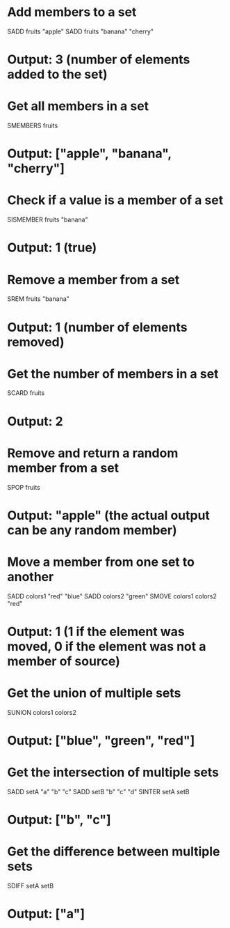 # Add members to a set
SADD fruits "apple"
SADD fruits "banana" "cherry"
# Output: 3 (number of elements added to the set)

# Get all members in a set
SMEMBERS fruits
# Output: ["apple", "banana", "cherry"]

# Check if a value is a member of a set
SISMEMBER fruits "banana"
# Output: 1 (true)

# Remove a member from a set
SREM fruits "banana"
# Output: 1 (number of elements removed)

# Get the number of members in a set
SCARD fruits
# Output: 2

# Remove and return a random member from a set
SPOP fruits
# Output: "apple" (the actual output can be any random member)



# Move a member from one set to another
SADD colors1 "red" "blue"
SADD colors2 "green"
SMOVE colors1 colors2 "red"
# Output: 1 (1 if the element was moved, 0 if the element was not a member of source)

# Get the union of multiple sets
SUNION colors1 colors2
# Output: ["blue", "green", "red"]

# Get the intersection of multiple sets
SADD setA "a" "b" "c"
SADD setB "b" "c" "d"
SINTER setA setB
# Output: ["b", "c"]

# Get the difference between multiple sets
SDIFF setA setB
# Output: ["a"]

